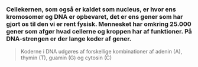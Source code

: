 ### Cellekernen, som også er kaldet som nucleus, er hvor ens kromosomer og DNA er opbevaret, det er ens gener som har gjort os til den vi er rent fysisk. Mennesket har omkring 25.000 gener som afgør hvad cellerne og kroppen har af funktioner. På DNA-strengen er der lange koder af gener.

>Koderne i DNA udgøres af forskellige kombinationer af adenin (A), thymin (T), guamin (G) og cytosin (C)

